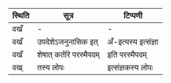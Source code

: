 | स्थिति | सूत्र | टिप्पणी |
| ----- | ------- | ------ |
| वखँ | - | - |
| वखँ | उपदेशेऽजनुनासिक इत् | अँ-इत्यस्य इत्संज्ञा |
| वखँ | शेषात् कर्तरि परस्मैपदम् | इति परस्मैपदम् |
| वख् | तस्य लोपः | इत्संज्ञकस्य लोपः |

